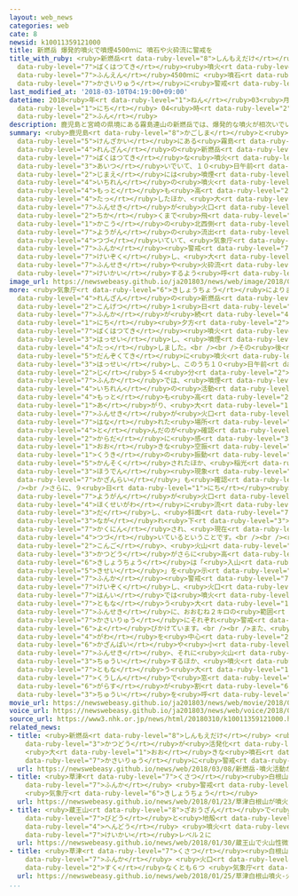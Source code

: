 ```yaml
---
layout: web_news
categories: web
cate: 8
newsid: k10011359121000
title: 新燃岳 爆発的噴火で噴煙4500ｍに 噴石や火砕流に警戒を
title_with_ruby: <ruby>新燃岳<rt data-ruby-level="8">しんもえだけ</rt></ruby> <ruby>爆発的<rt
  data-ruby-level="7">ばくはつてき</rt></ruby><ruby>噴火<rt data-ruby-level="7">ふんか</rt></ruby>で<ruby>噴煙<rt
  data-ruby-level="7">ふんえん</rt></ruby>4500ｍに <ruby>噴石<rt data-ruby-level="7">ふんせき</rt></ruby>や<ruby>火砕流<rt
  data-ruby-level="7">かさいりゅう</rt></ruby>に<ruby>警戒<rt data-ruby-level="7">けいかい</rt></ruby>を
last_modified_at: '2018-03-10T04:19:00+09:00'
datetime: 2018<ruby>年<rt data-ruby-level="1">ねん</rt></ruby>03<ruby>月<rt data-ruby-level="1">がつ</rt></ruby>10<ruby>日<rt
  data-ruby-level="1">にち</rt></ruby> 04<ruby>時<rt data-ruby-level="2">じ</rt></ruby>19<ruby>分<rt
  data-ruby-level="2">ふん</rt></ruby>
description: 鹿児島と宮崎の県境にある霧島連山の新燃岳では、爆発的な噴火が相次いでいて、１０日午前２時前には噴煙が一連の噴火で最も高い４５００メートルに達したほか、大きな噴石が火口から２キロ近くまで飛びました。火口の北西側からは溶岩の流出も続いていて、気象庁は噴火警戒レベル３を継続し、大きな噴石や火砕流に警戒するよう呼びかけています。
summary: <ruby>鹿児島<rt data-ruby-level="8">かごしま</rt></ruby>と<ruby>宮崎<rt data-ruby-level="7">みやざき</rt></ruby>の<ruby>県境<rt
  data-ruby-level="5">けんざかい</rt></ruby>にある<ruby>霧島<rt data-ruby-level="7">きりしま</rt></ruby><ruby>連山<rt
  data-ruby-level="4">れんざん</rt></ruby>の<ruby>新燃岳<rt data-ruby-level="8">しんもえだけ</rt></ruby>では、<ruby>爆発的<rt
  data-ruby-level="7">ばくはつてき</rt></ruby>な<ruby>噴火<rt data-ruby-level="7">ふんか</rt></ruby>が<ruby>相次<rt
  data-ruby-level="3">あいつ</rt></ruby>いでいて、１０<ruby>日午前<rt data-ruby-level="2">にちごぜん</rt></ruby>２<ruby>時前<rt
  data-ruby-level="2">じまえ</rt></ruby>には<ruby>噴煙<rt data-ruby-level="7">ふんえん</rt></ruby>が<ruby>一連<rt
  data-ruby-level="4">いちれん</rt></ruby>の<ruby>噴火<rt data-ruby-level="7">ふんか</rt></ruby>で<ruby>最<rt
  data-ruby-level="4">もっと</rt></ruby>も<ruby>高<rt data-ruby-level="2">たか</rt></ruby>い４５００メートルに<ruby>達<rt
  data-ruby-level="4">たっ</rt></ruby>したほか、<ruby>大<rt data-ruby-level="1">おお</rt></ruby>きな<ruby>噴石<rt
  data-ruby-level="7">ふんせき</rt></ruby>が<ruby>火口<rt data-ruby-level="1">かこう</rt></ruby>から２キロ<ruby>近<rt
  data-ruby-level="2">ちか</rt></ruby>くまで<ruby>飛<rt data-ruby-level="4">と</rt></ruby>びました。<ruby>火口<rt
  data-ruby-level="1">かこう</rt></ruby>の<ruby>北西側<rt data-ruby-level="4">ほくせいがわ</rt></ruby>からは<ruby>溶岩<rt
  data-ruby-level="7">ようがん</rt></ruby>の<ruby>流出<rt data-ruby-level="3">りゅうしゅつ</rt></ruby>も<ruby>続<rt
  data-ruby-level="4">つづ</rt></ruby>いていて、<ruby>気象庁<rt data-ruby-level="6">きしょうちょう</rt></ruby>は<ruby>噴火<rt
  data-ruby-level="7">ふんか</rt></ruby><ruby>警戒<rt data-ruby-level="7">けいかい</rt></ruby>レベル３を<ruby>継続<rt
  data-ruby-level="7">けいぞく</rt></ruby>し、<ruby>大<rt data-ruby-level="1">おお</rt></ruby>きな<ruby>噴石<rt
  data-ruby-level="7">ふんせき</rt></ruby>や<ruby>火砕流<rt data-ruby-level="7">かさいりゅう</rt></ruby>に<ruby>警戒<rt
  data-ruby-level="7">けいかい</rt></ruby>するよう<ruby>呼<rt data-ruby-level="6">よ</rt></ruby>びかけています。
image_url: https://newswebeasy.github.io/ja201803/news/web/image/2018/03/10/K10011359121_1803100504_1803100506_01_03.jpg
more: <ruby>気象庁<rt data-ruby-level="6">きしょうちょう</rt></ruby>によりますと、<ruby>霧島<rt data-ruby-level="7">きりしま</rt></ruby><ruby>連山<rt
  data-ruby-level="4">れんざん</rt></ruby>の<ruby>新燃岳<rt data-ruby-level="8">しんもえだけ</rt></ruby>では、<ruby>今月<rt
  data-ruby-level="2">こんげつ</rt></ruby>１<ruby>日<rt data-ruby-level="1">にち</rt></ruby>から<ruby>噴火<rt
  data-ruby-level="7">ふんか</rt></ruby>が<ruby>続<rt data-ruby-level="4">つづ</rt></ruby>いていて、９<ruby>日<rt
  data-ruby-level="1">にち</rt></ruby><ruby>夕方<rt data-ruby-level="2">ゆうがた</rt></ruby>には<ruby>爆発的<rt
  data-ruby-level="7">ばくはつてき</rt></ruby><ruby>噴火<rt data-ruby-level="7">ふんか</rt></ruby>が<ruby>発生<rt
  data-ruby-level="3">はっせい</rt></ruby>し、<ruby>噴煙<rt data-ruby-level="7">ふんえん</rt></ruby>が３２００メートルに<ruby>達<rt
  data-ruby-level="4">たっ</rt></ruby>しました。<br /><br />その<ruby>後<rt data-ruby-level="2">ご</rt></ruby>も<ruby>断続的<rt
  data-ruby-level="5">だんぞくてき</rt></ruby>に<ruby>噴火<rt data-ruby-level="7">ふんか</rt></ruby>が<ruby>発生<rt
  data-ruby-level="3">はっせい</rt></ruby>し、このうち１０<ruby>日午前<rt data-ruby-level="2">にちごぜん</rt></ruby>１<ruby>時<rt
  data-ruby-level="2">じ</rt></ruby>５４<ruby>分<rt data-ruby-level="2">ふん</rt></ruby>の<ruby>噴火<rt
  data-ruby-level="7">ふんか</rt></ruby>では、<ruby>噴煙<rt data-ruby-level="7">ふんえん</rt></ruby>が<ruby>一連<rt
  data-ruby-level="4">いちれん</rt></ruby>の<ruby>活動<rt data-ruby-level="3">かつどう</rt></ruby>で<ruby>最<rt
  data-ruby-level="4">もっと</rt></ruby>も<ruby>高<rt data-ruby-level="2">たか</rt></ruby>い４５００メートルまで<ruby>上<rt
  data-ruby-level="1">あ</rt></ruby>がり、<ruby>大<rt data-ruby-level="1">おお</rt></ruby>きな<ruby>噴石<rt
  data-ruby-level="7">ふんせき</rt></ruby>が<ruby>火口<rt data-ruby-level="1">かこう</rt></ruby>から１．８キロ<ruby>離<rt
  data-ruby-level="7">はな</rt></ruby>れた<ruby>場所<rt data-ruby-level="3">ばしょ</rt></ruby>まで<ruby>飛<rt
  data-ruby-level="4">と</rt></ruby>んだのが<ruby>確認<rt data-ruby-level="7">かくにん</rt></ruby>されました。また、<ruby>体<rt
  data-ruby-level="2">からだ</rt></ruby>に<ruby>感<rt data-ruby-level="3">かん</rt></ruby>じる<ruby>大<rt
  data-ruby-level="1">おお</rt></ruby>きな<ruby>空振<rt data-ruby-level="7">くうしん</rt></ruby>＝<ruby>空気<rt
  data-ruby-level="1">くうき</rt></ruby>の<ruby>振動<rt data-ruby-level="7">しんどう</rt></ruby>が<ruby>観測<rt
  data-ruby-level="5">かんそく</rt></ruby>されたほか、<ruby>稲光<rt data-ruby-level="7">いなびかり</rt></ruby>のような<ruby>放電<rt
  data-ruby-level="3">ほうでん</rt></ruby><ruby>現象<rt data-ruby-level="5">げんしょう</rt></ruby>「<ruby>火山雷<rt
  data-ruby-level="7">かざんらい</rt></ruby>」も<ruby>確認<rt data-ruby-level="7">かくにん</rt></ruby>されたということです。<br
  /><br />さらに、９<ruby>日<rt data-ruby-level="1">にち</rt></ruby><ruby>昼前<rt data-ruby-level="2">ひるまえ</rt></ruby>には、<ruby>溶岩<rt
  data-ruby-level="7">ようがん</rt></ruby>が<ruby>火口<rt data-ruby-level="1">かこう</rt></ruby>の<ruby>北西側<rt
  data-ruby-level="4">ほくせいがわ</rt></ruby>に<ruby>流<rt data-ruby-level="3">なが</rt></ruby>れ<ruby>出<rt
  data-ruby-level="3">だ</rt></ruby>し、<ruby>斜面<rt data-ruby-level="7">しゃめん</rt></ruby>をゆっくりと<ruby>流<rt
  data-ruby-level="3">なが</rt></ruby>れ<ruby>下<rt data-ruby-level="3">くだ</rt></ruby>っているのが<ruby>確認<rt
  data-ruby-level="7">かくにん</rt></ruby>され、<ruby>現在<rt data-ruby-level="5">げんざい</rt></ruby>も<ruby>続<rt
  data-ruby-level="4">つづ</rt></ruby>いているということです。<br /><br /><ruby>新燃岳<rt data-ruby-level="8">しんもえだけ</rt></ruby>では、<ruby>今後<rt
  data-ruby-level="2">こんご</rt></ruby>、<ruby>火山<rt data-ruby-level="1">かざん</rt></ruby><ruby>活動<rt
  data-ruby-level="3">かつどう</rt></ruby>がさらに<ruby>高<rt data-ruby-level="2">たか</rt></ruby>まるおそれがあるとして、<ruby>気象庁<rt
  data-ruby-level="6">きしょうちょう</rt></ruby>は「<ruby>入山<rt data-ruby-level="1">にゅうざん</rt></ruby><ruby>規制<rt
  data-ruby-level="5">きせい</rt></ruby>」を<ruby>示<rt data-ruby-level="5">しめ</rt></ruby>す<ruby>噴火<rt
  data-ruby-level="7">ふんか</rt></ruby><ruby>警戒<rt data-ruby-level="7">けいかい</rt></ruby>レベル「３」を<ruby>継続<rt
  data-ruby-level="7">けいぞく</rt></ruby>し、<ruby>火口<rt data-ruby-level="1">かこう</rt></ruby>からおおむね３キロの<ruby>範囲<rt
  data-ruby-level="7">はんい</rt></ruby>では<ruby>噴火<rt data-ruby-level="7">ふんか</rt></ruby>に<ruby>伴<rt
  data-ruby-level="7">ともな</rt></ruby>う<ruby>大<rt data-ruby-level="1">おお</rt></ruby>きな<ruby>噴石<rt
  data-ruby-level="7">ふんせき</rt></ruby>に、おおむね２キロの<ruby>範囲<rt data-ruby-level="7">はんい</rt></ruby>では<ruby>火砕流<rt
  data-ruby-level="7">かさいりゅう</rt></ruby>にそれぞれ<ruby>警戒<rt data-ruby-level="7">けいかい</rt></ruby>するよう<ruby>呼<rt
  data-ruby-level="6">よ</rt></ruby>びかけています。<br /><br />また、<ruby>風下<rt data-ruby-level="2">かざしも</rt></ruby><ruby>側<rt
  data-ruby-level="4">がわ</rt></ruby>を<ruby>中心<rt data-ruby-level="2">ちゅうしん</rt></ruby>に、<ruby>火山灰<rt
  data-ruby-level="6">かざんばい</rt></ruby>や<ruby>小<rt data-ruby-level="1">ちい</rt></ruby>さな<ruby>噴石<rt
  data-ruby-level="7">ふんせき</rt></ruby>、それに<ruby>火山<rt data-ruby-level="1">かざん</rt></ruby>ガスに<ruby>注意<rt
  data-ruby-level="3">ちゅうい</rt></ruby>するほか、<ruby>噴火<rt data-ruby-level="7">ふんか</rt></ruby>に<ruby>伴<rt
  data-ruby-level="7">ともな</rt></ruby>う<ruby>大<rt data-ruby-level="1">おお</rt></ruby>きな<ruby>空振<rt
  data-ruby-level="7">くうしん</rt></ruby>で<ruby>窓<rt data-ruby-level="6">まど</rt></ruby><ruby>ガラス<rt
  data-ruby-level="6">がらす</rt></ruby>が<ruby>割<rt data-ruby-level="6">わ</rt></ruby>れるおそれがあるとして<ruby>注意<rt
  data-ruby-level="3">ちゅうい</rt></ruby>を<ruby>呼<rt data-ruby-level="6">よ</rt></ruby>びかけています。
movie_url: https://newswebeasy.github.io/ja201803/news/web/movie/2018/03/10/k10011359121_201803100504_201803100506.mp4
voice_url: https://newswebeasy.github.io/ja201803/news/web/voice/2018/03/10/k10011359121_201803100504_201803100506.mp3
source_url: https://www3.nhk.or.jp/news/html/20180310/k10011359121000.html
related_news:
- title: <ruby>新燃岳<rt data-ruby-level="8">しんもえだけ</rt></ruby> <ruby>噴火<rt data-ruby-level="7">ふんか</rt></ruby><ruby>活動<rt
    data-ruby-level="3">かつどう</rt></ruby>が<ruby>活発化<rt data-ruby-level="3">かっぱつか</rt></ruby>
    <ruby>大<rt data-ruby-level="1">おお</rt></ruby>きな<ruby>噴石<rt data-ruby-level="7">ふんせき</rt></ruby>や<ruby>火砕流<rt
    data-ruby-level="7">かさいりゅう</rt></ruby>に<ruby>警戒<rt data-ruby-level="7">けいかい</rt></ruby>を
  url: https://newswebeasy.github.io/news/web/2018/03/08/新燃岳-噴火活動が活発化-大きな噴石や火砕流に警戒を
- title: <ruby>草津<rt data-ruby-level="7">くさつ</rt></ruby><ruby>白根山<rt data-ruby-level="3">しらねさん</rt></ruby>が<ruby>噴火<rt
    data-ruby-level="7">ふんか</rt></ruby> <ruby>警戒<rt data-ruby-level="7">けいかい</rt></ruby>レベル３に
    <ruby>気象庁<rt data-ruby-level="6">きしょうちょう</rt></ruby>
  url: https://newswebeasy.github.io/news/web/2018/01/23/草津白根山が噴火-警戒レベル3に-気象庁
- title: <ruby>蔵王山<rt data-ruby-level="8">ざおうざん</rt></ruby>で<ruby>火山性<rt data-ruby-level="5">かざんせい</rt></ruby><ruby>微動<rt
    data-ruby-level="7">びどう</rt></ruby>と<ruby>地殻<rt data-ruby-level="7">ちかく</rt></ruby><ruby>変動<rt
    data-ruby-level="4">へんどう</rt></ruby> <ruby>噴火<rt data-ruby-level="7">ふんか</rt></ruby><ruby>警戒<rt
    data-ruby-level="7">けいかい</rt></ruby>レベル２に
  url: https://newswebeasy.github.io/news/web/2018/01/30/蔵王山で火山性微動と地殻変動-噴火警戒レベル2に
- title: <ruby>草津<rt data-ruby-level="7">くさつ</rt></ruby><ruby>白根山<rt data-ruby-level="3">しらねさん</rt></ruby><ruby>噴火<rt
    data-ruby-level="7">ふんか</rt></ruby> <ruby>火口<rt data-ruby-level="1">かこう</rt></ruby>は<ruby>少<rt
    data-ruby-level="2">すく</rt></ruby>なくとも６つ <ruby>気象庁<rt data-ruby-level="6">きしょうちょう</rt></ruby>
  url: https://newswebeasy.github.io/news/web/2018/01/25/草津白根山噴火-火口は少なくとも6つ-気象庁
...
```

